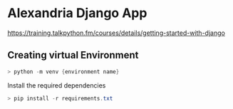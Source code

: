 # Alexandria Django App
https://training.talkpython.fm/courses/details/getting-started-with-django

## Creating virtual Environment

```Powershell
> python -m venv {environment name}
```

Install the required dependencies
```Powershell
> pip install -r requirements.txt
```